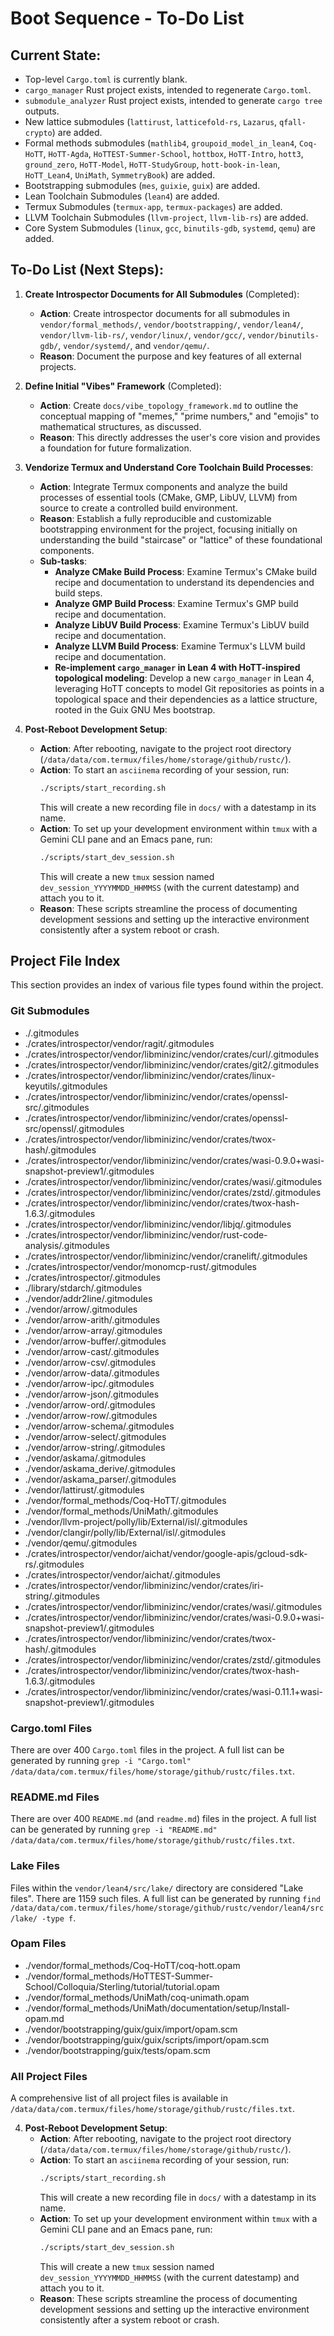 # Boot Sequence - To-Do List

## Current State:
*   Top-level `Cargo.toml` is currently blank.
*   `cargo_manager` Rust project exists, intended to regenerate `Cargo.toml`.
*   `submodule_analyzer` Rust project exists, intended to generate `cargo tree` outputs.
*   New lattice submodules (`lattirust`, `latticefold-rs`, `Lazarus`, `qfall-crypto`) are added.
*   Formal methods submodules (`mathlib4`, `groupoid_model_in_lean4`, `Coq-HoTT`, `HoTT-Agda`, `HoTTEST-Summer-School`, `hottbox`, `HoTT-Intro`, `hott3`, `ground_zero`, `HoTT-Model`, `HoTT-StudyGroup`, `hott-book-in-lean`, `HoTT_Lean4`, `UniMath`, `SymmetryBook`) are added.
*   Bootstrapping submodules (`mes`, `guixie`, `guix`) are added.
*   Lean Toolchain Submodules (`lean4`) are added.
*   Termux Submodules (`termux-app`, `termux-packages`) are added.
*   LLVM Toolchain Submodules (`llvm-project`, `llvm-lib-rs`) are added.
*   Core System Submodules (`linux`, `gcc`, `binutils-gdb`, `systemd`, `qemu`) are added.


## To-Do List (Next Steps):

1.  **Create Introspector Documents for All Submodules** (Completed):
    *   **Action**: Create introspector documents for all submodules in `vendor/formal_methods/`, `vendor/bootstrapping/`, `vendor/lean4/`, `vendor/llvm-lib-rs/`, `vendor/linux/`, `vendor/gcc/`, `vendor/binutils-gdb/`, `vendor/systemd/`, and `vendor/qemu/`.
    *   **Reason**: Document the purpose and key features of all external projects.
2.  **Define Initial "Vibes" Framework** (Completed):
    *   **Action**: Create `docs/vibe_topology_framework.md` to outline the conceptual mapping of "memes," "prime numbers," and "emojis" to mathematical structures, as discussed.
    *   **Reason**: This directly addresses the user's core vision and provides a foundation for future formalization.
3.  **Vendorize Termux and Understand Core Toolchain Build Processes**:
    *   **Action**: Integrate Termux components and analyze the build processes of essential tools (CMake, GMP, LibUV, LLVM) from source to create a controlled build environment.
    *   **Reason**: Establish a fully reproducible and customizable bootstrapping environment for the project, focusing initially on understanding the build "staircase" or "lattice" of these foundational components.
    *   **Sub-tasks**:
        *   **Analyze CMake Build Process**: Examine Termux's CMake build recipe and documentation to understand its dependencies and build steps.
        *   **Analyze GMP Build Process**: Examine Termux's GMP build recipe and documentation.
        *   **Analyze LibUV Build Process**: Examine Termux's LibUV build recipe and documentation.
        *   **Analyze LLVM Build Process**: Examine Termux's LLVM build recipe and documentation.
        *   **Re-implement `cargo_manager` in Lean 4 with HoTT-inspired topological modeling**: Develop a new `cargo_manager` in Lean 4, leveraging HoTT concepts to model Git repositories as points in a topological space and their dependencies as a lattice structure, rooted in the Guix GNU Mes bootstrap.

4.  **Post-Reboot Development Setup**:
    *   **Action**: After rebooting, navigate to the project root directory (`/data/data/com.termux/files/home/storage/github/rustc/`).
    *   **Action**: To start an `asciinema` recording of your session, run:
        ```bash
        ./scripts/start_recording.sh
        ```
        This will create a new recording file in `docs/` with a datestamp in its name.
    *   **Action**: To set up your development environment within `tmux` with a Gemini CLI pane and an Emacs pane, run:
        ```bash
        ./scripts/start_dev_session.sh
        ```
        This will create a new `tmux` session named `dev_session_YYYYMMDD_HHMMSS` (with the current datestamp) and attach you to it.
    *   **Reason**: These scripts streamline the process of documenting development sessions and setting up the interactive environment consistently after a system reboot or crash.

## Project File Index

This section provides an index of various file types found within the project.

### Git Submodules

*   ./.gitmodules
*   ./crates/introspector/vendor/ragit/.gitmodules
*   ./crates/introspector/vendor/libminizinc/vendor/crates/curl/.gitmodules
*   ./crates/introspector/vendor/libminizinc/vendor/crates/git2/.gitmodules
*   ./crates/introspector/vendor/libminizinc/vendor/crates/linux-keyutils/.gitmodules
*   ./crates/introspector/vendor/libminizinc/vendor/crates/openssl-src/.gitmodules
*   ./crates/introspector/vendor/libminizinc/vendor/crates/openssl-src/openssl/.gitmodules
*   ./crates/introspector/vendor/libminizinc/vendor/crates/twox-hash/.gitmodules
*   ./crates/introspector/vendor/libminizinc/vendor/crates/wasi-0.9.0+wasi-snapshot-preview1/.gitmodules
*   ./crates/introspector/vendor/libminizinc/vendor/crates/wasi/.gitmodules
*   ./crates/introspector/vendor/libminizinc/vendor/crates/zstd/.gitmodules
*   ./crates/introspector/vendor/libminizinc/vendor/crates/twox-hash-1.6.3/.gitmodules
*   ./crates/introspector/vendor/libminizinc/vendor/libjq/.gitmodules
*   ./crates/introspector/vendor/libminizinc/vendor/rust-code-analysis/.gitmodules
*   ./crates/introspector/vendor/libminizinc/vendor/cranelift/.gitmodules
*   ./crates/introspector/vendor/monomcp-rust/.gitmodules
*   ./crates/introspector/.gitmodules
*   ./library/stdarch/.gitmodules
*   ./vendor/addr2line/.gitmodules
*   ./vendor/arrow/.gitmodules
*   ./vendor/arrow-arith/.gitmodules
*   ./vendor/arrow-array/.gitmodules
*   ./vendor/arrow-buffer/.gitmodules
*   ./vendor/arrow-cast/.gitmodules
*   ./vendor/arrow-csv/.gitmodules
*   ./vendor/arrow-data/.gitmodules
*   ./vendor/arrow-ipc/.gitmodules
*   ./vendor/arrow-json/.gitmodules
*   ./vendor/arrow-ord/.gitmodules
*   ./vendor/arrow-row/.gitmodules
*   ./vendor/arrow-schema/.gitmodules
*   ./vendor/arrow-select/.gitmodules
*   ./vendor/arrow-string/.gitmodules
*   ./vendor/askama/.gitmodules
*   ./vendor/askama_derive/.gitmodules
*   ./vendor/askama_parser/.gitmodules
*   ./vendor/lattirust/.gitmodules
*   ./vendor/formal_methods/Coq-HoTT/.gitmodules
*   ./vendor/formal_methods/UniMath/.gitmodules
*   ./vendor/llvm-project/polly/lib/External/isl/.gitmodules
*   ./vendor/clangir/polly/lib/External/isl/.gitmodules
*   ./vendor/qemu/.gitmodules
*   ./crates/introspector/vendor/aichat/vendor/google-apis/gcloud-sdk-rs/.gitmodules
*   ./crates/introspector/vendor/aichat/.gitmodules
*   ./crates/introspector/vendor/libminizinc/vendor/crates/iri-string/.gitmodules
*   ./crates/introspector/vendor/libminizinc/vendor/crates/wasi/.gitmodules
*   ./crates/introspector/vendor/libminizinc/vendor/crates/wasi-0.9.0+wasi-snapshot-preview1/.gitmodules
*   ./crates/introspector/vendor/libminizinc/vendor/crates/twox-hash/.gitmodules
*   ./crates/introspector/vendor/libminizinc/vendor/crates/zstd/.gitmodules
*   ./crates/introspector/vendor/libminizinc/vendor/crates/twox-hash-1.6.3/.gitmodules
*   ./crates/introspector/vendor/libminizinc/vendor/crates/wasi-0.11.1+wasi-snapshot-preview1/.gitmodules

### Cargo.toml Files

There are over 400 `Cargo.toml` files in the project. A full list can be generated by running `grep -i "Cargo.toml" /data/data/com.termux/files/home/storage/github/rustc/files.txt`.

### README.md Files

There are over 400 `README.md` (and `readme.md`) files in the project. A full list can be generated by running `grep -i "README.md" /data/data/com.termux/files/home/storage/github/rustc/files.txt`.

### Lake Files

Files within the `vendor/lean4/src/lake/` directory are considered "Lake files". There are 1159 such files. A full list can be generated by running `find /data/data/com.termux/files/home/storage/github/rustc/vendor/lean4/src/lake/ -type f`.

### Opam Files

*   ./vendor/formal_methods/Coq-HoTT/coq-hott.opam
*   ./vendor/formal_methods/HoTTEST-Summer-School/Colloquia/Sterling/tutorial/tutorial.opam
*   ./vendor/formal_methods/UniMath/coq-unimath.opam
*   ./vendor/formal_methods/UniMath/documentation/setup/Install-opam.md
*   ./vendor/bootstrapping/guix/guix/import/opam.scm
*   ./vendor/bootstrapping/guix/guix/scripts/import/opam.scm
*   ./vendor/bootstrapping/guix/tests/opam.scm

### All Project Files

A comprehensive list of all project files is available in `/data/data/com.termux/files/home/storage/github/rustc/files.txt`.

4.  **Post-Reboot Development Setup**:
    *   **Action**: After rebooting, navigate to the project root directory (`/data/data/com.termux/files/home/storage/github/rustc/`).
    *   **Action**: To start an `asciinema` recording of your session, run:
        ```bash
        ./scripts/start_recording.sh
        ```
        This will create a new recording file in `docs/` with a datestamp in its name.
    *   **Action**: To set up your development environment within `tmux` with a Gemini CLI pane and an Emacs pane, run:
        ```bash
        ./scripts/start_dev_session.sh
        ```
        This will create a new `tmux` session named `dev_session_YYYYMMDD_HHMMSS` (with the current datestamp) and attach you to it.
    *   **Reason**: These scripts streamline the process of documenting development sessions and setting up the interactive environment consistently after a system reboot or crash.

